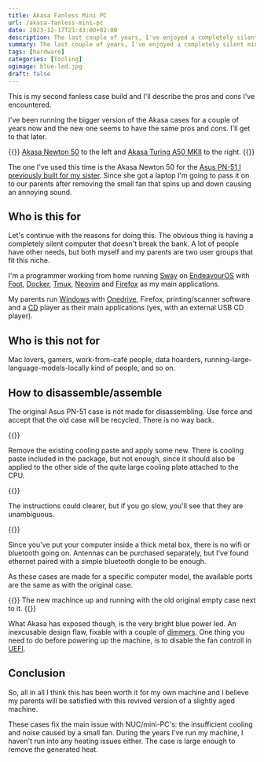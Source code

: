```yaml
---
title: Akasa Fanless Mini PC
url: /akasa-fanless-mini-pc
date: 2023-12-17T21:43:00+02:00
description: The last couple of years, I've enjoyed a completely silent mini-PC by putting it into a fanless case. This time I'm using the Akasa Newton A50 to make a machine for my parents.
summary: The last couple of years, I've enjoyed a completely silent mini-PC by putting it into a fanless case. This time I'm using the Akasa Newton A50 to make a machine for my parents.
tags: [hardware]
categories: [Tooling]
ogimage: blue-led.jpg
draft: false
---
```


This is my second fanless case build and I'll describe the pros and cons I've encountered. 

I've been running the bigger version of the Akasa cases for a couple of years now and the new one seems to have the same pros and cons. I'll get to that later.

{{<post-image image="new-and-old-case.jpg" alt="Akasa Newton 50 to the left and Akasa Turing A50 MKII to the right">}}
<a href="https://www.akasa.com.tw/update.php?tpl=product/product.detail.tpl&type=FANLESS%20CASES&type_sub=Mini%20PC&model=A-NUC78-M1B">Akasa Newton 50</a> to the left and <a href="https://www.akasa.com.tw/update.php?tpl=product/product.detail.tpl&type=FANLESS%20CASES&type_sub=Mini%20PC&model=A-NUC62-M1BV2">Akasa Turing A50 MKII</a> to the right.
{{</post-image>}}

The one I've used this time is the Akasa Newton 50 for the [Asus PN-51 I previously built for my sister][3]. Since she got a laptop I'm going to pass it on to our parents after removing the small fan that spins up and down causing an annoying sound. 

## Who is this for

Let's continue with the reasons for doing this. The obvious thing is having a completely silent computer that doesn't break the bank. A lot of people have other needs, but both myself and my parents are two user groups that fit this niche. 

I'm a programmer working from home running [Sway][4] on [EndeavourOS][5] with [Foot][6], [Docker][7], [Tmux][8], [Neovim][9] and [Firefox][10] as my main applications. 

My parents run [Windows][11] with [Onedrive][12], Firefox, printing/scanner software and a [CD](https://en.wikipedia.org/wiki/Compact_disc) player as their main applications (yes, with an external USB CD player). 

## Who is this not for
Mac lovers, gamers, work-from-café people, data hoarders, running-large-language-models-locally kind of people, and so on.

## How to disassemble/assemble

The original Asus PN-51 case is not made for disassembling. Use force and accept that the old case will be recycled. There is no way back.

{{<post-image image="cutter.jpg" alt="Open Asus PN-51 case next to a big cutter" />}}

Remove the existing cooling paste and apply some new. There is cooling paste included in the package, but not enough, since it should also be applied to the other side of the quite large cooling plate attached to the CPU.

{{<post-image image="remove-cooling-paste.jpg" alt="Removing the cooling paste" />}}

The instructions could clearer, but if you go slow, you'll see that they are unambiguous. 

{{<post-image image="assemble.jpg" alt="Screwing the actual computer into the new case" />}}

Since you've put your computer inside a thick metal box, there is no wifi or bluetooth going on. Antennas can be purchased separately, but I've found ethernet paired with a simple bluetooth dongle to be enough. 

As these cases are made for a specific computer model, the available ports are the same as with the original case. 

{{<post-image image="blue-led.jpg" alt="Akasa Newton 50 case to the left running with a bright blinding blue led and the original Asus PN-51 case to the right">}}
The new machince up and running with the old original empty case next to it. 
{{</post-image>}}

What Akasa has exposed though, is the very bright blue power led. An inexcusable design flaw, fixable with a couple of [dimmers][13]. One thing you need to do before powering up the machine, is to disable the fan controll in [UEFI][14].

## Conclusion
So, all in all I think this has been worth it for my own machine and I believe my parents will be satisfied with this revived version of a slightly aged machine. 

These cases fix the main issue with NUC/mini-PC's: the insufficient cooling and noise caused by a small fan. During the years I've run my machine, I haven't run into any heating issues either. The case is large enough to remove the generated heat.

[1]: https://www.akasa.com.tw/update.php?tpl=product/product.detail.tpl&type=FANLESS%20CASES&type_sub=Mini%20PC&model=A-NUC78-M1B
[2]: https://www.akasa.com.tw/update.php?tpl=product/product.detail.tpl&type=FANLESS%20CASES&type_sub=Mini%20PC&model=A-NUC62-M1BV2
[3]: /build-a-barebone-pc-for-your-non-tech-relative
[4]: https://swaywm.org/
[5]: https://endeavouros.com/
[6]: https://codeberg.org/dnkl/Foot
[7]: https://en.wikipedia.org/wiki/Docker_(software)
[8]: https://github.com/tmux/tmux
[9]: https://neovim.io/
[10]: https://www.mozilla.org/en-US/firefox
[11]: https://en.wikipedia.org/wiki/Microsoft_Windows
[12]: https://en.wikipedia.org/wiki/OneDrive
[13]: https://www.amazon.se/-/en/dp/B08Q341C4F
[14]: https://en.wikipedia.org/wiki/Uefi
